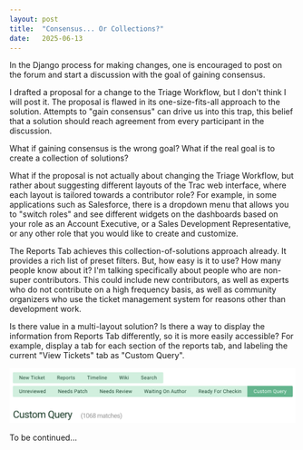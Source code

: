 ```yaml
---
layout: post
title:  "Consensus... Or Collections?"
date:   2025-06-13
---
```


In the Django process for making changes, one is encouraged to post on the forum and start a discussion with the goal of gaining consensus.

I drafted a proposal for a change to the Triage Workflow, but I don't think I will post it. The proposal is flawed in its one-size-fits-all approach to the solution. Attempts to "gain consensus" can drive us into this trap, this belief that a solution should reach agreement from every participant in the discussion.

What if gaining consensus is the wrong goal? What if the real goal is to create a collection of solutions?

What if the proposal is not actually about changing the Triage Workflow, but rather about suggesting different layouts of the Trac web interface, where each layout is tailored towards a contributor role? For example, in some applications such as Salesforce, there is a dropdown menu that allows you to "switch roles" and see different widgets on the dashboards based on your role as an Account Executive, or a Sales Development Representative, or any other role that you would like to create and customize.

The Reports Tab achieves this collection-of-solutions approach already. It provides a rich list of preset filters. But, how easy is it to use? How many people know about it? I'm talking specifically about people who are non-super contributors. This could include new contributors, as well as experts who do not contribute on a high frequency basis, as well as community organizers who use the ticket management system for reasons other than development work.

Is there value in a multi-layout solution? Is there a way to display the information from Reports Tab differently, so it is more easily accessible? For example, display a tab for each section of the reports tab, and labeling the current "View Tickets" tab as "Custom Query".

![Figure 1: Mockup of tabs for each queue](/assets/images/trac_tabs_for_queues.png "Figure 1: Trac A Tab For Each Queue")

To be continued...

